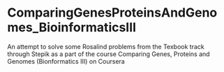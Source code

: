 # ComparingGenesProteinsAndGenomes_BioinformaticsIII

An attempt to solve some Rosalind problems from the Texbook track through Stepik as a part of the course Comparing Genes, Proteins and Genomes (Bionformatics III) on Coursera
